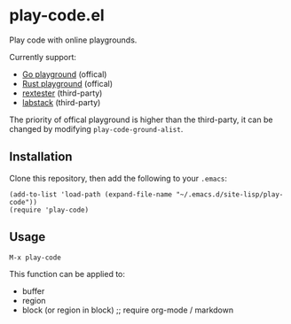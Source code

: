 # play-code.el

Play code with online playgrounds.

Currently support:

- [Go playground](https://play.golang.org/)     (offical)
- [Rust playground](https://play.rust-lang.org) (offical)
- [rextester](https://rextester.com)            (third-party)
- [labstack](https://code.labstack.com)         (third-party)

The priority of offical playground is higher than the third-party, it can be changed by modifying `play-code-ground-alist`.

## Installation

Clone this repository, then add the following to your `.emacs`:

```elisp
(add-to-list 'load-path (expand-file-name "~/.emacs.d/site-lisp/play-code"))
(require 'play-code)
```

## Usage

```
M-x play-code
```

This function can be applied to:

- buffer
- region
- block (or region in block) ;; require org-mode / markdown
